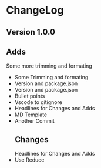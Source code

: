 
  # ChangeLog
  ## Version 1.0.0 
  ## Adds
  Some more trimming and formating
* Some Trimming and formating
* Version and package.json
* Version and package.json
* Bullet points
* Vscode to gitignore
* Headlines for Changes and Adds
* MD Template
* Another Commit
  ## Changes
  Headlines for Changes and Adds
* Use Reduce
